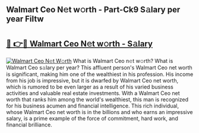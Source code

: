 ## Walmart Ceo N𝚎t w𝚘rth - Part-Ck9 S𝚊lary per year FiItw

# <h2><a href="http://gc585t.nevu.top/?p=Walmart+Ceo">🔗 👉🔴 Walmart Ceo N𝚎t w𝚘rth - S𝚊lary</a></h2>

[![Walmart Ceo N𝚎t W𝚘rth](https://i.imgur.com/Oavwk0R.jpeg)](http://gc585t.nevu.top/?p=Walmart+Ceo)
What is Walmart Ceo n𝚎t w𝚘rth? What is Walmart Ceo s𝚊lary per year?
This affluent person's Walmart Ceo net worth is significant, making him one of the wealthiest in his profession. His income from his job is impressive, but it is dwarfed by Walmart Ceo net worth, which is rumored to be even larger as a result of his varied business activities and valuable real estate investments. With a Walmart Ceo net worth that ranks him among the world's wealthiest, this man is recognized for his business acumen and financial intelligence. This rich individual, whose Walmart Ceo net worth is in the billions and who earns an impressive salary, is a prime example of the force of commitment, hard work, and financial brilliance.
